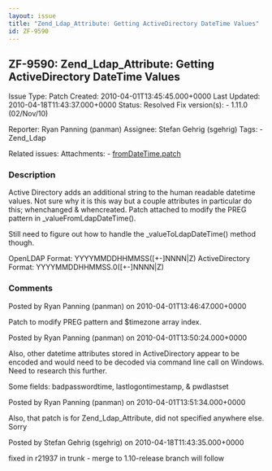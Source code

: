 ```yaml
---
layout: issue
title: "Zend_Ldap_Attribute: Getting ActiveDirectory DateTime Values"
id: ZF-9590
---
```


ZF-9590: Zend\_Ldap\_Attribute: Getting ActiveDirectory DateTime Values
-----------------------------------------------------------------------

 Issue Type: Patch Created: 2010-04-01T13:45:45.000+0000 Last Updated: 2010-04-18T11:43:37.000+0000 Status: Resolved Fix version(s): - 1.11.0 (02/Nov/10)
 
 Reporter:  Ryan Panning (panman)  Assignee:  Stefan Gehrig (sgehrig)  Tags: - Zend\_Ldap
 
 Related issues: 
 Attachments: - [fromDateTime.patch](/issues/secure/attachment/12970/fromDateTime.patch)
 
### Description

Active Directory adds an additional string to the human readable datetime values. Not sure why it is this way but a couple attributes in particular do this; whenchanged & whencreated. Patch attached to modify the PREG pattern in \_valueFromLdapDateTime().

Still need to figure out how to handle the \_valueToLdapDateTime() method though.

OpenLDAP Format: YYYYMMDDHHMMSS([+-]NNNN|Z) ActiveDirectory Format: YYYYMMDDHHMMSS.0([+-]NNNN|Z)

 

 

### Comments

Posted by Ryan Panning (panman) on 2010-04-01T13:46:47.000+0000

Patch to modify PREG pattern and $timezone array index.

 

 

Posted by Ryan Panning (panman) on 2010-04-01T13:50:24.000+0000

Also, other datetime attributes stored in ActiveDirectory appear to be encoded and would need to be decoded via command line call on Windows. Need to research this further.

Some fields: badpasswordtime, lastlogontimestamp, & pwdlastset

 

 

Posted by Ryan Panning (panman) on 2010-04-01T13:51:34.000+0000

Also, that patch is for Zend\_Ldap\_Attribute, did not specified anywhere else. Sorry

 

 

Posted by Stefan Gehrig (sgehrig) on 2010-04-18T11:43:35.000+0000

fixed in r21937 in trunk - merge to 1.10-release branch will follow

 

 